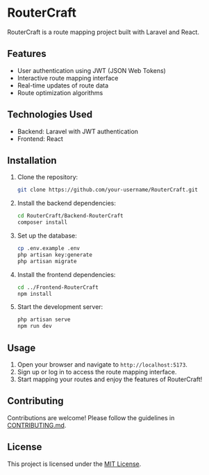 # RouterCraft

RouterCraft is a route mapping project built with Laravel and React.

## Features

- User authentication using JWT (JSON Web Tokens)
- Interactive route mapping interface
- Real-time updates of route data
- Route optimization algorithms

## Technologies Used

- Backend: Laravel with JWT authentication
- Frontend: React

## Installation

1. Clone the repository:

    ```bash
    git clone https://github.com/your-username/RouterCraft.git
    ```

2. Install the backend dependencies:

    ```bash
    cd RouterCraft/Backend-RouterCraft
    composer install
    ```

3. Set up the database:

    ```bash
    cp .env.example .env
    php artisan key:generate
    php artisan migrate
    ```

4. Install the frontend dependencies:

    ```bash
    cd ../Frontend-RouterCraft
    npm install
    ```

5. Start the development server:

    ```bash
    php artisan serve
    npm run dev
    ```

## Usage

1. Open your browser and navigate to `http://localhost:5173`.
2. Sign up or log in to access the route mapping interface.
3. Start mapping your routes and enjoy the features of RouterCraft!

## Contributing

Contributions are welcome! Please follow the guidelines in [CONTRIBUTING.md](CONTRIBUTING.md).

## License

This project is licensed under the [MIT License](LICENSE).